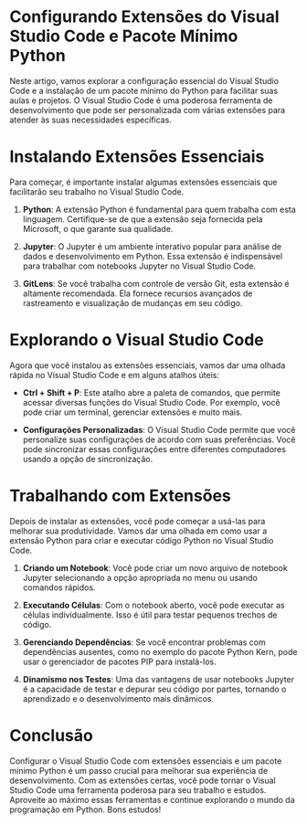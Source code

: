 

#  Configurando Extensões do Visual Studio Code e Pacote Mínimo Python

Neste artigo, vamos explorar a configuração essencial do Visual Studio Code e a instalação de um pacote mínimo do Python para facilitar suas aulas e projetos. O Visual Studio Code é uma poderosa ferramenta de desenvolvimento que pode ser personalizada com várias extensões para atender às suas necessidades específicas.

# Instalando Extensões Essenciais

Para começar, é importante instalar algumas extensões essenciais que facilitarão seu trabalho no Visual Studio Code. 

1. **Python**: A extensão Python é fundamental para quem trabalha com esta linguagem. Certifique-se de que a extensão seja fornecida pela Microsoft, o que garante sua qualidade.

2. **Jupyter**: O Jupyter é um ambiente interativo popular para análise de dados e desenvolvimento em Python. Essa extensão é indispensável para trabalhar com notebooks Jupyter no Visual Studio Code.

3. **GitLens**: Se você trabalha com controle de versão Git, esta extensão é altamente recomendada. Ela fornece recursos avançados de rastreamento e visualização de mudanças em seu código.

# Explorando o Visual Studio Code

Agora que você instalou as extensões essenciais, vamos dar uma olhada rápida no Visual Studio Code e em alguns atalhos úteis:

-  **Ctrl + Shift + P**: Este atalho abre a paleta de comandos, que permite acessar diversas funções do Visual Studio Code. Por exemplo, você pode criar um terminal, gerenciar extensões e muito mais.

-  **Configurações Personalizadas**: O Visual Studio Code permite que você personalize suas configurações de acordo com suas preferências. Você pode sincronizar essas configurações entre diferentes computadores usando a opção de sincronização.

# Trabalhando com Extensões

Depois de instalar as extensões, você pode começar a usá-las para melhorar sua produtividade. Vamos dar uma olhada em como usar a extensão Python para criar e executar código Python no Visual Studio Code.

1. **Criando um Notebook**: Você pode criar um novo arquivo de notebook Jupyter selecionando a opção apropriada no menu ou usando comandos rápidos.

2. **Executando Células**: Com o notebook aberto, você pode executar as células individualmente. Isso é útil para testar pequenos trechos de código.

3. **Gerenciando Dependências**: Se você encontrar problemas com dependências ausentes, como no exemplo do pacote Python Kern, pode usar o gerenciador de pacotes PIP para instalá-los.

4. **Dinamismo nos Testes**: Uma das vantagens de usar notebooks Jupyter é a capacidade de testar e depurar seu código por partes, tornando o aprendizado e o desenvolvimento mais dinâmicos.

# Conclusão

Configurar o Visual Studio Code com extensões essenciais e um pacote mínimo Python é um passo crucial para melhorar sua experiência de desenvolvimento. Com as extensões certas, você pode tornar o Visual Studio Code uma ferramenta poderosa para seu trabalho e estudos. Aproveite ao máximo essas ferramentas e continue explorando o mundo da programação em Python. Bons estudos!

